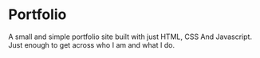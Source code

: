 # Portfolio
A small and simple portfolio site built with just HTML, CSS And Javascript. Just enough to get across who I am and what I do.
